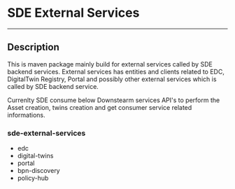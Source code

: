  # SDE External Services
---
## Description
This is maven package mainly build for external services called by SDE backend services. 
External services has entities and clients related to EDC, DigitalTwin Registry, Portal and possibly other external services which is called by SDE backend service.

Currenlty SDE consume below Downstearm services API's to perform the Asset creation, twins creation and get consumer service related informations.
 
### sde-external-services

- edc
- digital-twins
- portal
- bpn-discovery
- policy-hub
